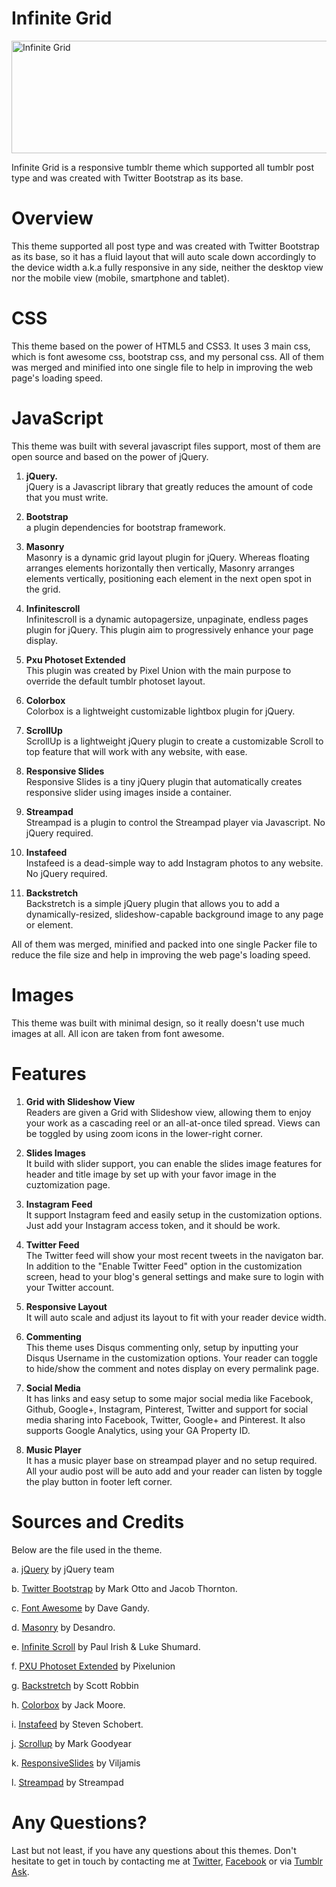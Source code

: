 Infinite Grid
=============
<img src="http://static.tumblr.com/tekiskr/M3Zmum24i/01.png" width="550" height="180" alt="Infinite Grid" />

Infinite Grid is a responsive tumblr theme which supported all tumblr post type and was created with Twitter Bootstrap as its base.

Overview
=============
This theme supported all post type and was created with Twitter Bootstrap as its base, so it has a fluid layout that will auto scale down accordingly to the device width a.k.a fully responsive in any side, neither the desktop view nor the mobile view (mobile, smartphone and tablet).

CSS
=============
This theme based on the power of HTML5 and CSS3. It uses 3 main css, which is font awesome css, bootstrap css, and my personal css. All of them was merged and minified into one single file to help in improving the web page's loading speed.

JavaScript
=============
This theme was built with several javascript files support, most of them are open source and based on the power of jQuery.

1. <b>jQuery.</b><br/>
jQuery is a Javascript library that greatly reduces the amount of code that you must write.

2. <b>Bootstrap</b><br/>
a plugin dependencies for bootstrap framework.

3. <b>Masonry</b><br/>
Masonry is a dynamic grid layout plugin for jQuery. Whereas floating arranges elements horizontally then vertically, Masonry arranges elements vertically, positioning each element in the next open spot in the grid.

4. <b>Infinitescroll</b><br/>
Infinitescroll is a dynamic autopagersize, unpaginate, endless pages plugin for jQuery. This plugin aim to progressively enhance your page display.

5. <b>Pxu Photoset Extended</b><br/>
This plugin was created by Pixel Union with the main purpose to override the default tumblr photoset layout.

6. <b>Colorbox</b><br/>
Colorbox is a lightweight customizable lightbox plugin for jQuery.

7. <b>ScrollUp</b><br/>
ScrollUp is a lightweight jQuery plugin to create a customizable Scroll to top feature that will work with any website, with ease.

8. <b>Responsive Slides</b><br/>
Responsive Slides is a tiny jQuery plugin that automatically creates responsive slider using images inside a container.

9. <b>Streampad</b><br/>
Streampad is a plugin to control the Streampad player via Javascript. No jQuery required.

10. <b>Instafeed</b><br/>
Instafeed is a dead-simple way to add Instagram photos to any website. No jQuery required.

11. <b>Backstretch</b><br/>
Backstretch is a simple jQuery plugin that allows you to add a dynamically-resized, slideshow-capable background image to any page or element.

All of them was merged, minified and packed into one single Packer file to reduce the file size and help in improving the web page's loading speed.

Images
=============
This theme was built with minimal design, so it really doesn't use much images at all. All icon are taken from font awesome.

Features
=============

1. <b>Grid with Slideshow View</b><br/>
Readers are given a Grid with Slideshow view, allowing them to enjoy your work as a cascading reel or an all-at-once tiled spread. Views can be toggled by using zoom icons in the lower-right corner.

2. <b>Slides Images</b><br/>
It build with slider support, you can enable the slides image features for header and title image by set up with your favor image in the cuztomization page.

3. <b>Instagram Feed</b><br/>
It support Instagram feed and easily setup in the customization options. Just add your Instagram access token, and it should be work.

4. <b>Twitter Feed</b><br/>
The Twitter feed will show your most recent tweets in the navigaton bar. In addition to the "Enable Twitter Feed" option in the customization screen, head to your blog's general settings and make sure to login with your Twitter account.

5. <b>Responsive Layout</b><br/>
It will auto scale and adjust its layout to fit with your reader device width.

6. <b>Commenting</b><br/>
This theme uses Disqus commenting only, setup by inputting your Disqus Username in the customization options. Your reader can toggle to hide/show the comment and notes display on every permalink page.

7. <b>Social Media</b><br/>
It has links and easy setup to some major social media like Facebook, Github, Google+, Instagram, Pinterest, Twitter and support for social media sharing into Facebook, Twitter, Google+ and Pinterest. It also supports Google Analytics, using your GA Property ID.

8. <b>Music Player</b><br/>
It has a music player base on streampad player and no setup required. All your audio post will be auto add and your reader can listen by toggle the play button in footer left corner.

Sources and Credits
=============
Below are the file used in the theme.

a. <a target="_blank"  href="//jquery.com/">jQuery</a> by jQuery team

b. <a target="_blank"  href="//github.com/twbs/bootstrap/">Twitter Bootstrap</a> by Mark Otto and Jacob Thornton.

c. <a target="_blank"  href="//github.com/FortAwesome/Font-Awesome/">Font Awesome</a> by Dave Gandy.

d. <a target="_blank"  href="//github.com/desandro/masonry">Masonry</a> by Desandro.

e. <a target="_blank"  href="//github.com/paulirish/infinite-scroll">Infinite Scroll</a> by Paul Irish &amp; Luke Shumard.

f. <a target="_blank"  href="//github.com/PixelUnion/Extended-Tumblr-Photoset">PXU Photoset Extended</a> by Pixelunion

g. <a target="_blank"  href="//github.com/srobbin/jquery-backstretch">Backstretch</a> by Scott Robbin

h. <a target="_blank"  href="//github.com/jackmoore/colorbox">Colorbox</a> by Jack Moore.

i. <a target="_blank"  href="//github.com/stevenschobert/instafeed.js">Instafeed</a> by Steven Schobert.

j. <a target="_blank"  href="//github.com/markgoodyear/scrollup">Scrollup</a> by Mark Goodyear

k. <a target="_blank"  href="//github.com/viljamis/ResponsiveSlides.js">ResponsiveSlides</a> by Viljamis

l. <a target="_blank"  href="//www.streampad.com/javascript-api">Streampad</a> by Streampad

Any Questions?
=============
Last but not least, if you have any questions about this themes. Don't hesitate to get in touch by contacting me at <a target="_blank" href="//twitter.com/dinatadaniel">Twitter</a>, <a target="_blank" href="//facebook.com/dinatadaniel">Facebook</a> or via <a target="_blank" href="//dinatadaniel.tumblr.com/ask">Tumblr Ask</a>.
